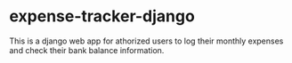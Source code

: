 # expense-tracker-django
This is a django web app for athorized users to log their monthly expenses and check their bank balance information.
